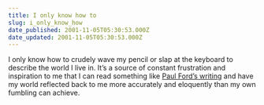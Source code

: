 ```yaml
---
title: I only know how to
slug: i_only_know_how
date_published: 2001-11-05T05:30:53.000Z
date_updated: 2001-11-05T05:30:53.000Z
---
```


I only know how to crudely wave my pencil or slap at the keyboard to describe the world I live in. It’s a source of constant frustration and inspiration to me that I can read something like [Paul Ford’s writing](http://ftrain.com/cleaning_the_room.html) and have my world reflected back to me more accurately and eloquently than my own fumbling can achieve.
